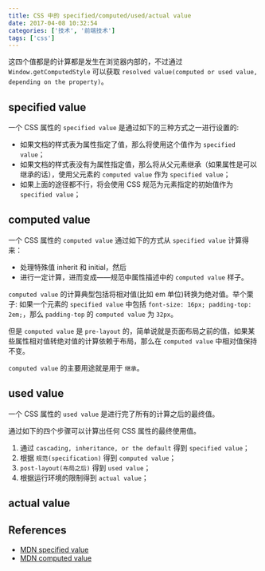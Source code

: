 ```yaml
---
title: CSS 中的 specified/computed/used/actual value
date: 2017-04-08 10:32:54
categories: ['技术', '前端技术']
tags: ['css']
---
```


这四个值都是的计算都是发生在浏览器内部的，不过通过 `Window.getComputedStyle` 可以获取 `resolved value(computed or used value, depending on the property)`。

## specified value

一个 CSS 属性的 `specified value` 是通过如下的三种方式之一进行设置的:

- 如果文档的样式表为属性指定了值，那么将使用这个值作为 `specified value`；
- 如果文档的样式表没有为属性指定值，那么将从父元素继承（如果属性是可以继承的话），使用父元素的 `computed value` 作为 `specified value`；
- 如果上面的途径都不行，将会使用 CSS 规范为元素指定的初始值作为 `specified value`；

## computed value

一个 CSS 属性的 `computed value` 通过如下的方式从 `specified value` 计算得来：

- 处理特殊值 inherit 和 initial，然后
- 进行一定计算，进而变成——规范中属性描述中的 `computed value` 样子。

`computed value` 的计算典型包括将相对值(比如 em 单位)转换为绝对值。举个栗子: 如果一个元素的 `specified value` 中包括 `font-size: 16px; padding-top: 2em;`，那么 `padding-top` 的 `computed value` 为 `32px`。

<!-- TODO: 加上 used value mdn 中的 position display -->

但是 `computed value` 是 `pre-layout` 的，简单说就是页面布局之前的值，如果某些属性相对值转绝对值的计算依赖于布局，那么在 `computed value` 中相对值保持不变。

<!-- TODO: 加上 mdn computed value 中的 layout percentage & line-height  -->

`computed value` 的主要用途就是用于 `继承`。

## used value

一个 CSS 属性的 `used value` 是进行完了所有的计算之后的最终值。

通过如下的四个步骤可以计算出任何 CSS 属性的最终使用值。

1. 通过 `cascading, inheritance, or the default` 得到 `specified value`；
2. 根据 `规范(specification)` 得到 `computed value`；
3. `post-layout(布局之后)` 得到 `used value`；
4. 根据运行环境的限制得到 `actual value`；

## actual value

<!-- TODO: stop writing here -->

## References

- [MDN specified value](https://developer.mozilla.org/en-US/docs/Web/CSS/specified_value)
- [MDN computed value](https://developer.mozilla.org/en-US/docs/Web/CSS/computed_value)
